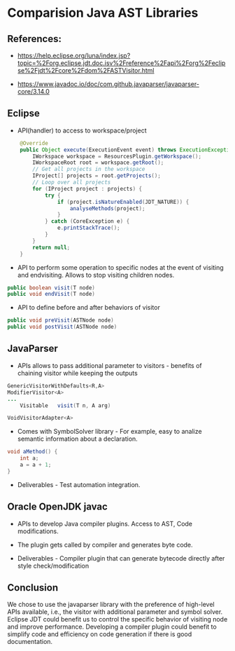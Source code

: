 # Comparision Java AST Libraries

## References:

* https://help.eclipse.org/luna/index.jsp?topic=%2Forg.eclipse.jdt.doc.isv%2Freference%2Fapi%2Forg%2Feclipse%2Fjdt%2Fcore%2Fdom%2FASTVisitor.html

* https://www.javadoc.io/doc/com.github.javaparser/javaparser-core/3.14.0

## Eclipse

* API(handler) to access to workspace/project

```java
    @Override
    public Object execute(ExecutionEvent event) throws ExecutionException {
        IWorkspace workspace = ResourcesPlugin.getWorkspace();
        IWorkspaceRoot root = workspace.getRoot();
        // Get all projects in the workspace
        IProject[] projects = root.getProjects();
        // Loop over all projects
        for (IProject project : projects) {
            try {
                if (project.isNatureEnabled(JDT_NATURE)) {
                    analyseMethods(project);
                }
            } catch (CoreException e) {
                e.printStackTrace();
            }
        }
        return null;
    }
```

* API to perform some operation to specific nodes at the event of visiting and endvisiting. Allows to stop visiting children nodes.
  
```java
public boolean visit(T node)
public void endVisit(T node)
```

* API to define before and after behaviors of visitor

```java
public void preVisit(ASTNode node)
public void postVisit(ASTNode node)
```

## JavaParser

* APIs allows to pass additional parameter to visitors - benefits of chaining visitor while keeping the outputs

```java
GenericVisitorWithDefaults<R,A>
ModifierVisitor<A>
...
    Visitable 	visit(T n, A arg) 

VoidVisitorAdapter<A>
```

* Comes with SymbolSolver library - For example, easy to analize semantic information about a declaration.

```java
void aMethod() {
    int a;
    a = a + 1;
}
```

* Deliverables - Test automation integration. 

## Oracle OpenJDK javac

* APIs to develop Java compiler plugins. Access to AST, Code modifications.
* The plugin gets called by compiler and generates byte code.

* Deliverables - Compiler plugin that can generate bytecode directly after style check/modification

## Conclusion

We chose to use the javaparser library with the preference of high-level APIs available, i.e., the visitor with additional parameter and symbol solver. Eclipse JDT could benefit us to control the specific behavior of visiting node and improve performance. Developing a compiler plugin could benefit to simplify code and efficiency on code generation if there is good documentation.
